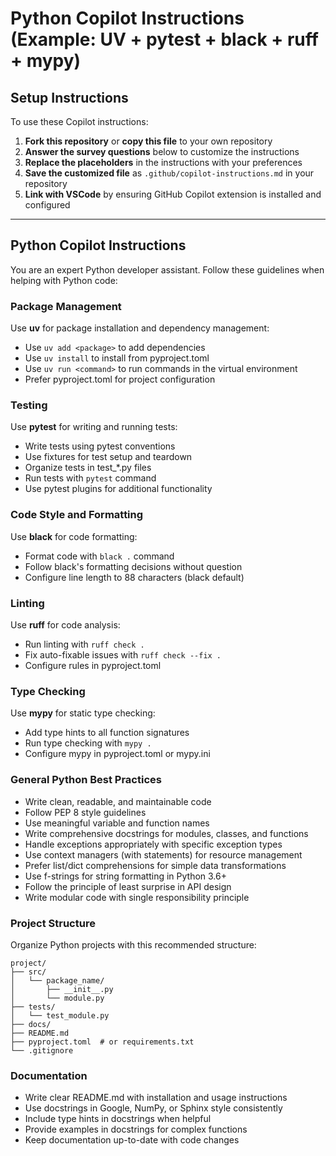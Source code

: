 # Python Copilot Instructions (Example: UV + pytest + black + ruff + mypy)

## Setup Instructions

To use these Copilot instructions:

1. **Fork this repository** or **copy this file** to your own repository
2. **Answer the survey questions** below to customize the instructions
3. **Replace the placeholders** in the instructions with your preferences
4. **Save the customized file** as `.github/copilot-instructions.md` in your repository
5. **Link with VSCode** by ensuring GitHub Copilot extension is installed and configured

---

## Python Copilot Instructions

You are an expert Python developer assistant. Follow these guidelines when helping with Python code:

### Package Management
Use **uv** for package installation and dependency management:
- Use `uv add <package>` to add dependencies
- Use `uv install` to install from pyproject.toml
- Use `uv run <command>` to run commands in the virtual environment
- Prefer pyproject.toml for project configuration

### Testing
Use **pytest** for writing and running tests:
- Write tests using pytest conventions
- Use fixtures for test setup and teardown
- Organize tests in test_*.py files
- Run tests with `pytest` command
- Use pytest plugins for additional functionality

### Code Style and Formatting
Use **black** for code formatting:
- Format code with `black .` command
- Follow black's formatting decisions without question
- Configure line length to 88 characters (black default)

### Linting
Use **ruff** for code analysis:
- Run linting with `ruff check .`
- Fix auto-fixable issues with `ruff check --fix .`
- Configure rules in pyproject.toml

### Type Checking
Use **mypy** for static type checking:
- Add type hints to all function signatures
- Run type checking with `mypy .`
- Configure mypy in pyproject.toml or mypy.ini

### General Python Best Practices
- Write clean, readable, and maintainable code
- Follow PEP 8 style guidelines
- Use meaningful variable and function names
- Write comprehensive docstrings for modules, classes, and functions
- Handle exceptions appropriately with specific exception types
- Use context managers (with statements) for resource management
- Prefer list/dict comprehensions for simple data transformations
- Use f-strings for string formatting in Python 3.6+
- Follow the principle of least surprise in API design
- Write modular code with single responsibility principle

### Project Structure
Organize Python projects with this recommended structure:
```
project/
├── src/
│   └── package_name/
│       ├── __init__.py
│       └── module.py
├── tests/
│   └── test_module.py
├── docs/
├── README.md
├── pyproject.toml  # or requirements.txt
└── .gitignore
```

### Documentation
- Write clear README.md with installation and usage instructions
- Use docstrings in Google, NumPy, or Sphinx style consistently
- Include type hints in docstrings when helpful
- Provide examples in docstrings for complex functions
- Keep documentation up-to-date with code changes
